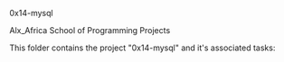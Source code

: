 0x14-mysql

Alx_Africa School of Programming Projects

This folder contains the project "0x14-mysql" and it's associated tasks:

